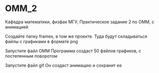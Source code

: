# OMM_2
Кафедра математики, физфак МГУ, Практическое задание 2 по ОММ, с анимацией

Создайте папку frames, в том же проекте.
Туда будут складываться файлы с графиками в формате png

Запустите файл ОММ
Программа создаст 50 файлов графиков, с постепенным поворотом

Запустите файл gif
Он создаст анимацию и сохранит ее
